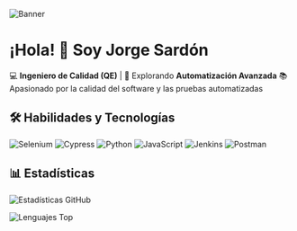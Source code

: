 ![Banner](https://media.licdn.com/dms/image/v2/C5116AQEHV9BKEEArzw/profile-displaybackgroundimage-shrink_200_800/profile-displaybackgroundimage-shrink_200_800/0/1519189478417?e=2147483647&v=beta&t=YLJ_1XE3jtvbkDWxB-ewqw9OVS3uhRZLb8pBOjeX_B8)
# ¡Hola! 👋 Soy Jorge Sardón

💻 **Ingeniero de Calidad (QE)** | 🌱 Explorando **Automatización Avanzada**
📚 Apasionado por la calidad del software y las pruebas automatizadas

## 🛠 Habilidades y Tecnologías

![Selenium](https://img.shields.io/badge/Selenium-43B02A?style=for-the-badge&logo=selenium&logoColor=white)
![Cypress](https://img.shields.io/badge/Cypress-17202C?style=for-the-badge&logo=cypress&logoColor=white)
![Python](https://img.shields.io/badge/Python-3776AB?style=for-the-badge&logo=python&logoColor=white)
![JavaScript](https://img.shields.io/badge/JavaScript-F7DF1E?style=for-the-badge&logo=javascript&logoColor=black)
![Jenkins](https://img.shields.io/badge/Jenkins-D24939?style=for-the-badge&logo=jenkins&logoColor=white)
![Postman](https://img.shields.io/badge/Postman-FF6C37?style=for-the-badge&logo=postman&logoColor=white)

## 📊 Estadísticas

![Estadísticas GitHub](https://github-readme-stats.vercel.app/api?username=anibal317&show_icons=true&theme=radical)

![Lenguajes Top](https://github-readme-stats.vercel.app/api/top-langs/?username=anibal317&layout=compact)

